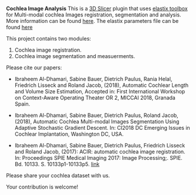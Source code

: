 **Cochlea Image Analysis**
This is a [3D Slicer](https://github.com/Slicer/Slicer) plugin that uses [elastix toolbox](https://github.com/SuperElastix/elastix) for Multi-modal cochlea Images registration, segmentation and analysis. More information can be found [here](https://mtixnat.uni-koblenz.de). The elastix parameters file can be found [here](www.github.com)

This project contains two modules:

  1. Cochlea image registration.
  2. Cochlea image segmentation and measuerments. 

Please cite our papers:
*  Ibraheem Al-Dhamari, Sabine Bauer, Dietrich Paulus, Rania Helal, Friedrich Lisseck and Roland Jacob, (2018), Automatic Cochlear Length and Volume Size Estimation, Accepted in: First  International Workshop on Context-Aware Operating Theater OR 2, MICCAI 2018, Granada Spain.     

*  Ibraheem Al-Dhamari, Sabine Bauer, Dietrich Paulus, Roland Jacob, (2018), Automatic Cochlea Multi-modal Images Segmentation Using Adaptive Stochastic Gradient Descent. In: CI2018 DC Emerging Issues in Cochlear Implantation, Washington DC, USA.

*  Ibraheem Al-Dhamari, Sabine Bauer, Dietrich Paulus, Friedrich Lisseck and Roland Jacob, (2017): ACIR: automatic cochlea image registration. In: Proceedings SPIE Medical Imaging 2017: Image Processing;. SPIE. Bd. 10133. S. 10133p1-10133p5. [link](http://spie.org/Publications/Proceedings/Paper/10.1117/12.2254396)


Please share your cochlea dataset with us. 

Your contribution is welcome! 


